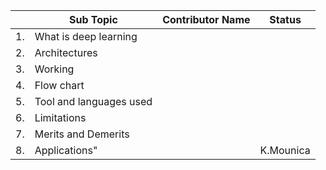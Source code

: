 ||Sub Topic	|Contributor Name|	Status|
|-|-|-|-|		
|1.| What is deep learning||
|2.|Architectures||
|3.| Working||
|4.| Flow chart||
|5.| Tool and languages used||
|6.| Limitations||
|7.| Merits and Demerits||
|8.| Applications"||	K.Mounica	

